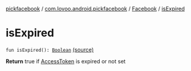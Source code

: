 [pickfacebook](../../index.md) / [com.lovoo.android.pickfacebook](../index.md) / [Facebook](index.md) / [isExpired](./is-expired.md)

# isExpired

`fun isExpired(): `[`Boolean`](https://kotlinlang.org/api/latest/jvm/stdlib/kotlin/-boolean/index.html) [(source)](https://github.com/lovoo/android-pickpic/blob/master/pickfacebook/pickfacebook/src/main/kotlin/com/lovoo/android/pickfacebook/Facebook.kt#L184)

**Return**
true if [AccessToken](#) is expired or not set

